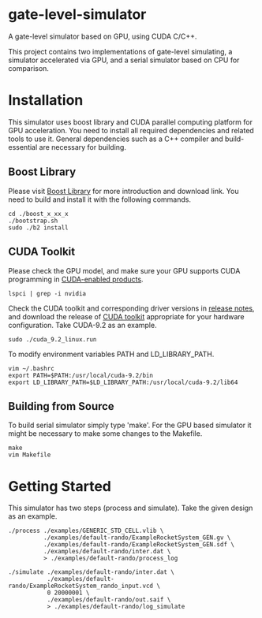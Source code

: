 # gate-level-simulator
A gate-level simulator based on GPU, using CUDA C/C++.  

This project contains two implementations of gate-level simulating, a simulator accelerated via GPU, and a serial simulator based on CPU for comparison. 
# Installation
This simulator uses boost library and CUDA parallel computing platform for GPU acceleration. You need to install all required dependencies and related tools to use it. 
General dependencies such as a C++ compiler and build-essential are necessary for building. 
## Boost Library  
Please visit [Boost Library](https://www.boost.org/) for more introduction and download link. You need to build and install it with the following commands.  
```
cd ./boost_x_xx_x  
./bootstrap.sh  
sudo ./b2 install
```  
## CUDA Toolkit  
Please check the GPU model, and make sure your GPU supports CUDA programming in [CUDA-enabled products](https://developer.nvidia.com/cuda-gpus).  
```
lspci | grep -i nvidia  
```  
Check the CUDA toolkit and corresponding driver versions in [release notes](https://docs.nvidia.com/cuda/cuda-toolkit-release-notes/index.html), 
and download the release of [CUDA toolkit](https://developer.nvidia.com/cuda-toolkit) appropriate for your hardware configuration. Take CUDA-9.2 as an example. 
```
sudo ./cuda_9.2_linux.run  
```  
To modify environment variables PATH and LD_LIBRARY_PATH.  
```
vim ~/.bashrc  
export PATH=$PATH:/usr/local/cuda-9.2/bin  
export LD_LIBRARY_PATH=$LD_LIBRARY_PATH:/usr/local/cuda-9.2/lib64  
```  
## Building from Source  
To build serial simulator simply type 'make'. For the GPU based simulator it might be necessary to make some changes to the Makefile.  
```
make  
vim Makefile  
```  
# Getting Started  
This simulator has two steps (process and simulate). Take the given design as an example.  
```  
./process ./examples/GENERIC_STD_CELL.vlib \
          ./examples/default-rando/ExampleRocketSystem_GEN.gv \
          ./examples/default-rando/ExampleRocketSystem_GEN.sdf \
          ./examples/default-rando/inter.dat \
          > ./examples/default-rando/process_log  
          
./simulate ./examples/default-rando/inter.dat \
           ./examples/default-rando/ExampleRocketSystem_rando_input.vcd \
           0 20000001 \
           ./examples/default-rando/out.saif \
           > ./examples/default-rando/log_simulate

